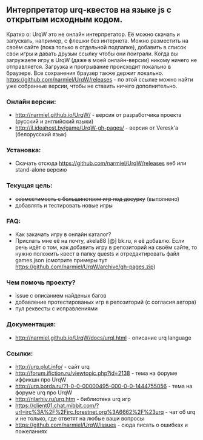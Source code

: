 ## Интерпретатор urq-квестов на языке js с открытым исходным кодом.
Кратко о:
UrqW это не онлайн интерпретатор. Её можно скачать и запускать, например, с флешки без интернета.
Можно разместить на своём сайте (пока только в отдельной подпапке), добавить в список свои игры и давать друзьм ссылку чтобы они поиграли.
Когда вы загружаете игру в UrqW (даже в моей онлайн-версии) никому ничего не отправляется. Загрузка и прогрывание происходит локально в браузере. Все сохранения браузер также держит локально.
https://github.com/narmiel/UrqW/releases - по этой ссылке можно найти уже собранные версии, чтобы не ставить ничего дополнительно.

### Онлайн версии:
 * http://narmiel.github.io/UrqW/ - версия от разработчика проекта (русский и английский языки)
 * http://il.ideahost.by/game/UrqW-gh-pages/ - версия от Veresk'а (белорусский язык)

### Установка:
 * Скачать отсюда https://github.com/narmiel/UrqW/releases веб или stand-alone версию

### Текущая цель:
 * ~~совместимость с большинством игр под досурку~~ (выполнено)
 * добавлять и тестировать новые игры

### FAQ:
 * Как закачать игру в онлайн каталог?
 * Прислать мне её на почту, akela88 [@] bk.ru, я её добавлю. Если речь идёт о том, как добавить игру в репозиторий на своём сайте, то нужно положить квест в папку quests и отредактировать файл games.json (смотрите примеры тут https://github.com/narmiel/UrqW/archive/gh-pages.zip)
 
### Чем помочь проекту?
 * issue с описанием найденых багов
 * добавление протестированых игр в репозиторий (с согласия автора)
 * пул реквесты с исправлениями

### Документация:
 * http://narmiel.github.io/UrqW/docs/urql.html - описание urq language

### Ссылки:
 * http://urq.plut.info/ - сайт urq
 * http://forum.ifiction.ru/viewtopic.php?id=2138 - тема на форуме иффикшн про UrqW
 * http://urq.borda.ru/?1-0-0-00000495-000-0-0-1444755056 - тема на форуме urq про UrqW
 * http://rilarhiv.ru/urq.htm - библиотека urq игр
 * https://client01.chat.mibbit.com/?url=irc%3A%2F%2Firc.forestnet.org%3A6662%2F%23urq - чат об urq и не только, где ответят на любые ваши вопросы
 * https://github.com/narmiel/UrqW/issues - сюда писать о ошибках и пожеланиях
